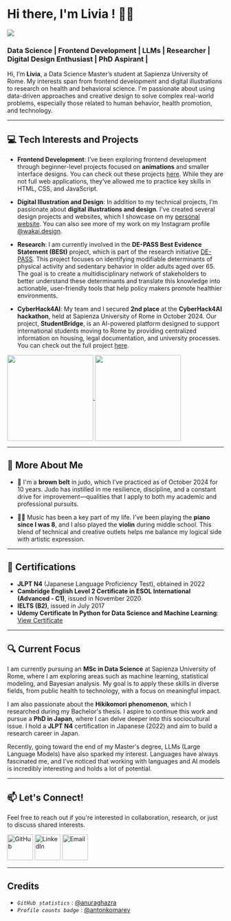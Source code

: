 # Hi there, I'm Livia ! 👋🏻

![](https://komarev.com/ghpvc/?username=Livia020799&label=STARGAZER+NUMBER+)

### Data Science | Frontend Development | LLMs | Researcher | Digital Design Enthusiast | PhD Aspirant |

Hi, I’m **Livia**, a Data Science Master’s student at Sapienza University of Rome. My interests span from frontend development and digital illustrations to research on health and behavioral science. I'm passionate about using data-driven approaches and creative design to solve complex real-world problems, especially those related to human behavior, health promotion, and technology.

---

## 💻 **Tech Interests and Projects**

- **Frontend Development**: 
  I’ve been exploring frontend development through beginner-level projects focused on **animations** and smaller interface designs. You can check out these projects [here](https://github.com/stars/Livia020799/lists/frontend-animation). While they are not full web applications, they’ve allowed me to practice key skills in HTML, CSS, and JavaScript.

- **Digital Illustration and Design**: 
  In addition to my technical projects, I’m passionate about **digital illustrations and design**. I’ve created several design projects and websites, which I showcase on my [personal website](https://livia263.webnode.it/). You can also see more of my work on my Instagram profile [@wakai.design](https://www.instagram.com/wakai.design?igsh=MW1nZGF6ZnN5OWgwdg==).

- **Research**:
  I am currently involved in the **DE-PASS Best Evidence Statement (BESt)** project, which is part of the research initiative [DE-PASS](https://depass.eu/). This project focuses on identifying modifiable determinants of physical activity and sedentary behavior in older adults aged over 65. The goal is to create a multidisciplinary network of stakeholders to better understand these determinants and translate this knowledge into actionable, user-friendly tools that help policy makers promote healthier environments.

- **CyberHack4AI**:
  My team and I secured **2nd place** at the **CyberHack4AI hackathon**, held at Sapienza University of Rome in October 2024. Our project, **StudentBridge**, is an AI-powered platform designed to support international students moving to Rome by providing centralized information on housing, legal documentation, and university processes. You can check out the full project [here](https://github.com/Livia020799/Cyberhack4AI_2024).

<a href="https://github.com/anuraghazra/github-readme-stats">
  <img height=200 align="center" src="https://github-readme-stats.vercel.app/api?username=Livia020799&show_icons=true&theme=ambient_gradient&bg_color=DEG,00A3E0,003A70" />
</a>
<a href="https://github.com/anuraghazra/convoychat">
  <img height=200 align="center" src="https://github-readme-stats.vercel.app/api/top-langs/?username=Livia020799" />
</a>

---

## 🙌 **More About Me**

- 🥋 I'm a **brown belt** in judo, which I’ve practiced as of October 2024 for 10 years. Judo has instilled in me resilience, discipline, and a constant drive for improvement—qualities that I apply to both my academic and professional pursuits.

- 🎹🎻 Music has been a key part of my life. I’ve been playing the **piano since I was 8**, and I also played the **violin** during middle school. This blend of technical and creative outlets helps me balance my logical side with artistic expression.

---

## 📜 **Certifications**

- **JLPT N4** (Japanese Language Proficiency Test), obtained in 2022
- **Cambridge English Level 2 Certificate in ESOL International (Advanced - C1)**, issued in November 2020
- **IELTS (B2)**, issued in July 2017
- **Udemy Certificate In Python for Data Science and Machine Learning**: [View Certificate](https://www.udemy.com/certificate/UC-c6de2670-2f5f-4f37-a5ab-44f1c18a2f0a/)

---

## 🔍 **Current Focus**

I am currently pursuing an **MSc in Data Science** at Sapienza University of Rome, where I am exploring areas such as machine learning, statistical modeling, and Bayesian analysis. My goal is to apply these skills in diverse fields, from public health to technology, with a focus on meaningful impact.

I am also passionate about the **Hikikomori phenomenon**, which I researched during my Bachelor's thesis. I aspire to continue this work and pursue a **PhD in Japan**, where I can delve deeper into this sociocultural issue. I hold a **JLPT N4** certification in Japanese (2022) and aim to build a research career in Japan. 

Recently, going toward the end of my Master's degree, LLMs (Large Language Models) have also sparked my interest. Languages have always fascinated me, and I've noticed that working with languages and AI models is incredibly interesting and holds a lot of potential.

---

## 📫 **Let's Connect!**

Feel free to reach out if you're interested in collaboration, research, or just to discuss shared interests.

<span style="display: inline-block; vertical-align: middle;">
  <a href="https://github.com/Livia020799" style="text-decoration: none;">
    <img src="https://github.githubassets.com/images/modules/logos_page/GitHub-Mark.png" alt="GitHub" width="60" height="60" style="border: none vertical-align: middle;"/>
  </a>
  <a href="https://www.linkedin.com/in/livia-oddi-87b6a325b/" style="text-decoration: none;">
    <img src="https://img.icons8.com/?size=100&id=67570&format=png&color=000000" alt="LinkedIn" width="60" height="60" style="border: none vertical-align: middle;"/>
  </a>
  <a href="mailto:oddi.1846085@studenti.uniroma1.it" style="text-decoration: none;">
    <img src="https://img.icons8.com/?size=100&id=Cjuj2uISMdQ1&format=png&color=000000" alt="Email" width="60" height="60" style="border: none vertical-align: middle;"/>
  </a>
</span>

---

## Credits
- *`GitHub statistics`* : [@anuraghazra](https://github.com/anuraghazra) <br>
- *`Profile counts badge`* : [@antonkomarev](https://github.com/antonkomarev) <br>

